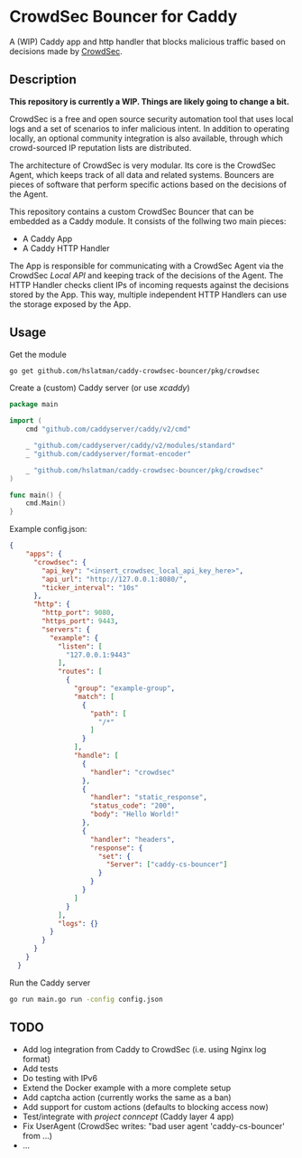 # CrowdSec Bouncer for Caddy

A (WIP) Caddy app and http handler that blocks malicious traffic based on decisions made by [CrowdSec](https://crowdsec.net/).

## Description

__This repository is currently a WIP. Things are likely going to change a bit.__

CrowdSec is a free and open source security automation tool that uses local logs and a set of scenarios to infer malicious intent. 
In addition to operating locally, an optional community integration is also available, through which crowd-sourced IP reputation lists are distributed.

The architecture of CrowdSec is very modular.
Its core is the CrowdSec Agent, which keeps track of all data and related systems.
Bouncers are pieces of software that perform specific actions based on the decisions of the Agent.

This repository contains a custom CrowdSec Bouncer that can be embedded as a Caddy module.
It consists of the follwing two main pieces:

* A Caddy App
* A Caddy HTTP Handler

The App is responsible for communicating with a CrowdSec Agent via the CrowdSec *Local API* and keeping track of the decisions of the Agent.
The HTTP Handler checks client IPs of incoming requests against the decisions stored by the App.
This way, multiple independent HTTP Handlers can use the storage exposed by the App.

## Usage

Get the module

```bash
go get github.com/hslatman/caddy-crowdsec-bouncer/pkg/crowdsec
```

Create a (custom) Caddy server (or use *xcaddy*)

```go
package main

import (
	cmd "github.com/caddyserver/caddy/v2/cmd"

	_ "github.com/caddyserver/caddy/v2/modules/standard"
	_ "github.com/caddyserver/format-encoder"

	_ "github.com/hslatman/caddy-crowdsec-bouncer/pkg/crowdsec"
)

func main() {
	cmd.Main()
}
```

Example config.json:

```json
{   
    "apps": {
      "crowdsec": {
        "api_key": "<insert_crowdsec_local_api_key_here>",
        "api_url": "http://127.0.0.1:8080/",
        "ticker_interval": "10s"
      },
      "http": {
        "http_port": 9080,
        "https_port": 9443,
        "servers": {
          "example": {
            "listen": [
              "127.0.0.1:9443"
            ],
            "routes": [
              {
                "group": "example-group",
                "match": [
                  {
                    "path": [
                      "/*"
                    ]
                  }
                ],
                "handle": [
                  {
                    "handler": "crowdsec"
                  },
                  {
                    "handler": "static_response",
                    "status_code": "200",
                    "body": "Hello World!"
                  },
                  {
                    "handler": "headers",
                    "response": {
                      "set": {
                        "Server": ["caddy-cs-bouncer"]
                      }
                    }
                  }
                ]
              }
            ],
            "logs": {}
          }
        }
      }
    }
  }
```

Run the Caddy server

```bash
go run main.go run -config config.json
```

## TODO

* Add log integration from Caddy to CrowdSec (i.e. using Nginx log format)
* Add tests
* Do testing with IPv6
* Extend the Docker example with a more complete setup
* Add captcha action (currently works the same as a ban)
* Add support for custom actions (defaults to blocking access now)
* Test/integrate with *project conncept* (Caddy layer 4 app)
* Fix UserAgent (CrowdSec writes: "bad user agent 'caddy-cs-bouncer' from ...)
* ...